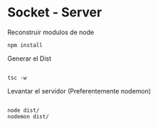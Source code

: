 # Socket - Server

Reconstruir modulos de node
```
npm install
```

Generar el Dist
```

tsc -w
```

Levantar el servidor (Preferentemente nodemon)
```

node dist/
nodemon dist/
```





